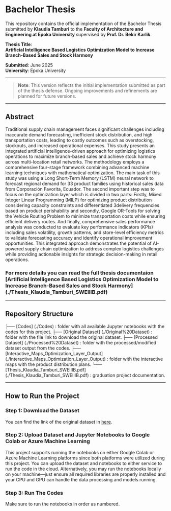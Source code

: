 # Bachelor Thesis 

This repository contains the official implementation of the Bachelor Thesis submitted by **Klaudia Tamburi** to the **Faculty of Architecture and Engineering at Epoka University** supervised by **Prof. Dr. Bekir Karlik**.

**Thesis Title**:  
**Artificial Intelligence Based Logistics Optimization Model to Increase Branch-Based Sales and Stock Harmony**

**Submitted**: June 2025  
**University**: Epoka University

---

> **Note**: This version reflects the initial implementation submitted as part of the thesis defense. Ongoing improvements and refinements are planned for future versions.

---

## Abstract

Traditional supply chain management faces significant challenges including inaccurate
demand forecasting, inefficient stock distribution, and high transportation costs, leading
to costly outcomes such as overstocking, stockouts, and increased operational expenses.
This study presents an integrated artificial intelligence-driven approach for optimizing
logistics operations to maximize branch-based sales and achieve stock harmony across
multi-location retail networks.
The methodology employs a comprehensive four-stage framework combining advanced
machine learning techniques with mathematical optimization. The main task of this
study was using a Long Short-Term Memory (LSTM) neural network to forecast
regional demand for 33 product families using historical sales data from Corporación
Favorita, Ecuador. The second important step was to focus on the optimization layer
which is divided in two parts: Firstly, Mixed Integer Linear Programming (MILP) for
optimizing product distribution considering capacity constraints and differentiated
3delivery frequencies based on product perishability and secondly, Google OR-Tools for
solving the Vehicle Routing Problem to minimize transportation costs while ensuring
efficient delivery routes. And finally, comprehensive sales performance analysis was
conducted to evaluate key performance indicators (KPIs) including sales volatility,
growth patterns, and store-level efficiency metrics to validate forecasting accuracy and
identify operational improvement opportunities.
This integrated approach demonstrates the potential of AI-powered supply chain
optimization to address complex logistics challenges while providing actionable insights
for strategic decision-making in retail operations.
 
### For more details you can read the full thesis documentaion [Artificial Intelligence Based Logistics Optimization Model to Increase Branch-Based Sales and Stock Harmony] (./Thesis_Klaudia_Tamburi_SWEIIIB.pdf)

---

## Repository Structure

├── [Codes] (./Codes) : folder with all available Jupyter notebooks with the codes for this project.
├── [Original Dataset] (./Original%20Dataset) : folder with the file link to download the original dataset.
├── [Processed Dataset] (./Processed%20Dataset) : folder with the processed/modified dataset output from the codes.
├── [Interactive_Maps_Optimization_Layer_Output] (./Interactive_Maps_Optimization_Layer_Output) : folder with the interactive maps with the product distribution plans.
└── [Thesis_Klaudia_Tamburi_SWEIIIB.pdf] (./Thesis_Klaudia_Tamburi_SWEIIIB.pdf) : graduation project documentation.

---

## How to Run the Project

### Step 1: Download the Dataset
You can find the link of the original dataset in [here](./Original%20Dataset/link_to_original_dataset.txt).

### Step 2: Upload Dataset and Jupyter Notebooks to Google Colab or Azure Machine Learning
This project supports running the notebooks on either Google Colab or Azure Machine Learning platforms since both platforms were utilized during this project. You can upload the dataset and notebooks to either service to run the code in the cloud. Alternatively, you may run the notebooks locally on your machine—just ensure all required libraries are properly installed and your CPU and GPU can handle the data processing and models running.

### Step 3: Run The Codes
Make sure to run the notebooks in order as numbered.
